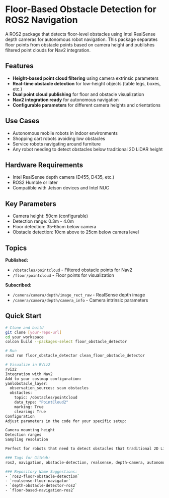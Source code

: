 # Floor-Based Obstacle Detection for ROS2 Navigation

A ROS2 package that detects floor-level obstacles using Intel RealSense depth cameras for autonomous robot navigation. This package separates floor points from obstacle points based on camera height and publishes filtered point clouds for Nav2 integration.

## Features

- **Height-based point cloud filtering** using camera extrinsic parameters
- **Real-time obstacle detection** for low-height objects (table legs, boxes, etc.)
- **Dual point cloud publishing** for floor and obstacle visualization
- **Nav2 integration ready** for autonomous navigation
- **Configurable parameters** for different camera heights and orientations

## Use Cases

- Autonomous mobile robots in indoor environments
- Shopping cart robots avoiding low obstacles
- Service robots navigating around furniture
- Any robot needing to detect obstacles below traditional 2D LiDAR height

## Hardware Requirements

- Intel RealSense depth camera (D455, D435, etc.)
- ROS2 Humble or later
- Compatible with Jetson devices and Intel NUC

## Key Parameters

- Camera height: 50cm (configurable)
- Detection range: 0.3m - 4.0m
- Floor detection: 35-65cm below camera
- Obstacle detection: 10cm above to 25cm below camera level

## Topics

**Published:**
- `/obstacles/pointcloud` - Filtered obstacle points for Nav2
- `/floor/pointcloud` - Floor points for visualization

**Subscribed:**
- `/camera/camera/depth/image_rect_raw` - RealSense depth image
- `/camera/camera/depth/camera_info` - Camera intrinsic parameters

## Quick Start

```bash
# Clone and build
git clone [your-repo-url]
cd your_workspace
colcon build --packages-select floor_obstacle_detector

# Run
ros2 run floor_obstacle_detector clean_floor_obstacle_detector

# Visualize in RViz2
rviz2
Integration with Nav2
Add to your costmap configuration:
yamlobstacle_layer:
  observation_sources: scan obstacles
  obstacles:
    topic: /obstacles/pointcloud
    data_type: "PointCloud2"
    marking: True
    clearing: True
Configuration
Adjust parameters in the code for your specific setup:

Camera mounting height
Detection ranges
Sampling resolution

Perfect for robots that need to detect obstacles that traditional 2D LiDAR cannot see!

### Tags for GitHub:
ros2, navigation, obstacle-detection, realsense, depth-camera, autonomous-robot, nav2, point-cloud, robotics, jetson

### Repository Name Suggestions:
- `ros2-floor-obstacle-detection`
- `realsense-floor-navigator`
- `depth-obstacle-detector-ros2`
- `floor-based-navigation-ros2`
